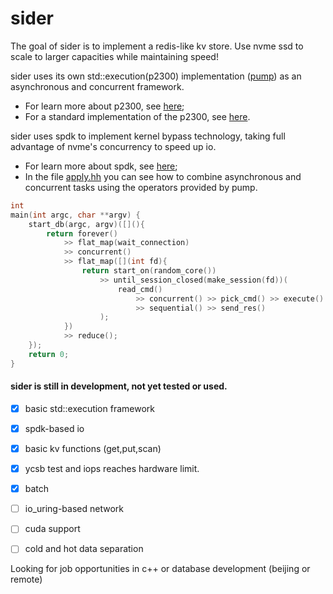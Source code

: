 # sider

The goal of sider is to implement a redis-like kv store. Use nvme ssd to scale to larger capacities while maintaining speed!

sider uses its own std::execution(p2300) implementation ([pump](https://github.com/cpporhair/sider/tree/main/sider/pump)) as an asynchronous and concurrent framework.

- For learn more about p2300, see [here](https://github.com/brycelelbach/wg21_p2300_execution); 
- For a standard implementation of the p2300, see  [here](https://github.com/NVIDIA/stdexec).

sider uses spdk to implement kernel bypass technology, taking full advantage of nvme's concurrency to speed up io.
- For learn more about spdk, see [here](https://spdk.io);
- In the file [apply.hh](https://github.com/cpporhair/sider/blob/main/sider/kv/apply.hh#L139) you can see how to combine asynchronous and concurrent tasks using the operators provided by pump.

```c++
int
main(int argc, char **argv) {
    start_db(argc, argv)([](){
        return forever()
            >> flat_map(wait_connection)
            >> concurrent()
            >> flat_map([](int fd){
                return start_on(random_core())
                    >> until_session_closed(make_session(fd))(
                        read_cmd()
                            >> concurrent() >> pick_cmd() >> execute()
                            >> sequential() >> send_res()
                    );
            })
            >> reduce();
    });
    return 0;
}
```
#### **sider is still in development, not yet tested or used.**

- [x] basic std::execution framework
- [x] spdk-based io
- [x] basic kv functions (get,put,scan)
- [x] ycsb test and iops reaches hardware limit.
- [x] batch
- [ ] io_uring-based network
- [ ] cuda support
- [ ] cold and hot data separation


Looking for job opportunities in c++ or database development (beijing or remote)
